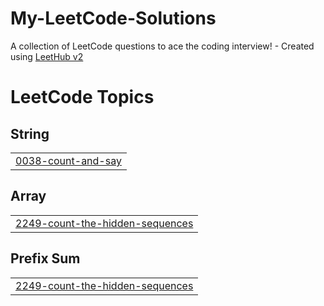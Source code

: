 # My-LeetCode-Solutions
A collection of LeetCode questions to ace the coding interview! - Created using [LeetHub v2](https://github.com/arunbhardwaj/LeetHub-2.0)

<!---LeetCode Topics Start-->
# LeetCode Topics
## String
|  |
| ------- |
| [0038-count-and-say](https://github.com/iammarvin7/My-LeetCode-Solutions/tree/master/0038-count-and-say) |
## Array
|  |
| ------- |
| [2249-count-the-hidden-sequences](https://github.com/iammarvin7/My-LeetCode-Solutions/tree/master/2249-count-the-hidden-sequences) |
## Prefix Sum
|  |
| ------- |
| [2249-count-the-hidden-sequences](https://github.com/iammarvin7/My-LeetCode-Solutions/tree/master/2249-count-the-hidden-sequences) |
<!---LeetCode Topics End-->